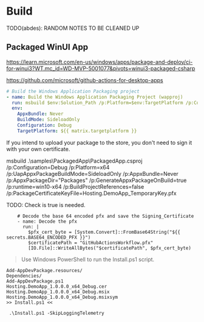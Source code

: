 # Build

TODO(abdes): RANDOM NOTES TO BE CLEANED UP

## Packaged WinUI App

<https://learn.microsoft.com/en-us/windows/apps/package-and-deploy/ci-for-winui3?WT.mc_id=WD-MVP-5001077&pivots=winui3-packaged-csharp>

<https://github.com/microsoft/github-actions-for-desktop-apps>

```yaml
# Build the Windows Application Packaging project
- name: Build the Windows Application Packaging Project (wapproj)
  run: msbuild $env:Solution_Path /p:Platform=$env:TargetPlatform /p:Configuration=$env:Configuration /p:UapAppxPackageBuildMode=$env:BuildMode /p:AppxBundle=$env:AppxBundle /p:PackageCertificateKeyFile=$env:SigningCertificate /p:PackageCertificatePassword=${{ secrets.Pfx_Key }}
  env:
    AppxBundle: Never
    BuildMode: SideloadOnly
    Configuration: Debug
    TargetPlatform: ${{ matrix.targetplatform }}
```

If you intend to upload your package to the store, you don't need to sign it with your own certificate.

msbuild .\samples\PackagedApp\PackagedApp.csproj /p:Configuration=Debug /p:Platform=x64 /p:UapAppxPackageBuildMode=SideloadOnly /p:AppxBundle=Never /p:AppxPackageDir="Packages" /p:GenerateAppxPackageOnBuild=true /p:runtime=win10-x64 /p:BuildProjectReferences=false /p:PackageCertificateKeyFile=Hosting.DemoApp_TemporaryKey.pfx

TODO: Check is <PublishReadyToRun>true</PublishReadyToRun> is needed.

```
    # Decode the base 64 encoded pfx and save the Signing_Certificate
    - name: Decode the pfx
      run: |
        $pfx_cert_byte = [System.Convert]::FromBase64String("${{ secrets.BASE64_ENCODED_PFX }}")
        $certificatePath = "GitHubActionsWorkflow.pfx"
        [IO.File]::WriteAllBytes("$certificatePath", $pfx_cert_byte)
```

> Use Windows PowerShell to run the Install.ps1 script.

```text
Add-AppDevPackage.resources/
Dependencies/
Add-AppDevPackage.ps1
Hosting.DemoApp_1.0.0.0_x64_Debug.cer
Hosting.DemoApp_1.0.0.0_x64_Debug.msix
Hosting.DemoApp_1.0.0.0_x64_Debug.msixsym
>> Install.ps1 <<
```

```shell
 .\Install.ps1 -SkipLoggingTelemetry
 ```
